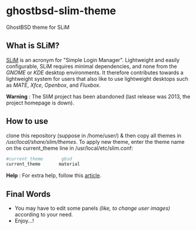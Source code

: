 # ghostbsd-slim-theme
GhostBSD theme for SLiM

## What is SLiM?
[SLiM](https://sourceforge.net/projects/slim.berlios/) is an acronym for "Simple Login Manager". Lightweight and easily configurable, SLiM requires minimal dependencies, and none from the *GNOME* or *KDE* desktop environments. It therefore contributes towards a lightweight system for users that also like to use lightweight desktops such as *MATE*, *Xfce*, *Openbox*, and *Fluxbox*. 

**Warning** : The SliM project has been abandoned (last release was 2013, the project homepage is down).


## How to use

clone this repository (suppose in /home/user/) & then copy all themes in */usr/local/share/slim/themes*.
To apply new theme, enter the theme name on the current_theme line in /usr/local/etc/slim.conf:

```sh
#current_theme       gbsd
current_theme       material
```
**Help** : For extra help, follow this [article](https://wiki.archlinux.org/index.php/SLiM).


## Final Words

- You may have to edit some panels *(like, to change user images)* according to your need.
- Enjoy...!

